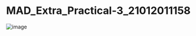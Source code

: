 # MAD_Extra_Practical-3_21012011158

![image](https://github.com/vikaslohar21/MAD_Extra_Practical-3_21012011158/assets/98016883/71673701-5d2d-4be5-a961-ab6febc63ff2)
